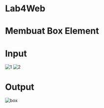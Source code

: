 # Lab4Web
# Membuat Box Element
# Input
![1](https://user-images.githubusercontent.com/56523254/115442952-d29a5800-a23c-11eb-9441-52231f01c4c9.png)
![2](https://user-images.githubusercontent.com/56523254/115442994-e1810a80-a23c-11eb-845c-e111ed6138d3.png)
# Output
![box](https://user-images.githubusercontent.com/56523254/115443061-fa89bb80-a23c-11eb-927a-d5b4ecf7cd5f.png)
